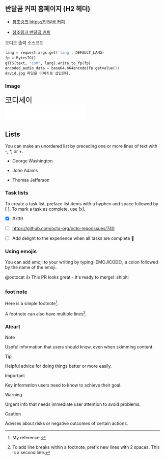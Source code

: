## 반달곰 커피 홈페이지 (H2 헤더)

* [참조링크 https://반달곰 커피](https://github.com/nttkor/david/blob/main/README.md)  

* [참조링크 반달곰 커피](https://반달곰%20커피])  

오디오 출력 소스코드

```python
lang = request.args.get('lang', DEFAULT_LANG)
fp = BytesIO()
gTTS(text, "com", lang).write_to_fp(fp)
encoded_audio_data = base64.b64encode(fp.getvalue())
david.jpg 파일을 이미지로 삽입한다.
```
### Image
<font size="5"> 코디세이 </font>  
[![코디세이](logo_white.png)](https://usr.codyssey.kr/)


## Lists

You can make an unordered list by preceding one or more lines of text with -, *, or +.

- George Washington
* John Adams
+ Thomas Jefferson


### Task lists

To create a task list, preface list items with a hyphen and space followed by [ ]. To mark a task as complete, use [x].

- [x] #739
- [ ] https://github.com/octo-org/octo-repo/issues/740
- [ ] Add delight to the experience when all tasks are complete :tada:


### Using emojis

You can add emoji to your writing by typing :EMOJICODE:, a colon followed by the name of the emoji.

@octocat :+1: This PR looks great - it's ready to merge! :shipit:

### foot note  
Here is a simple footnote[^1].

A footnote can also have multiple lines[^2].

[^1]: My reference.  
[^2]: To add line breaks within a footnote, prefix new lines with 2 spaces.
  This is a second line.

### Aleart
>[!NOTE]
> Useful information that users should know, even when skimming content.

> [!TIP]
> Helpful advice for doing things better or more easily.

> [!IMPORTANT]
> Key information users need to know to achieve their goal.

> [!WARNING]
> Urgent info that needs immediate user attention to avoid problems.

> [!CAUTION]
> Advises about risks or negative outcomes of certain actions.
